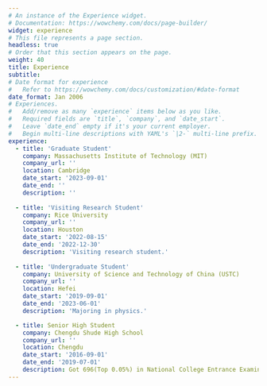 ```yaml
---
# An instance of the Experience widget.
# Documentation: https://wowchemy.com/docs/page-builder/
widget: experience
# This file represents a page section.
headless: true
# Order that this section appears on the page.
weight: 40
title: Experience
subtitle:
# Date format for experience
#   Refer to https://wowchemy.com/docs/customization/#date-format
date_format: Jan 2006
# Experiences.
#   Add/remove as many `experience` items below as you like.
#   Required fields are `title`, `company`, and `date_start`.
#   Leave `date_end` empty if it's your current employer.
#   Begin multi-line descriptions with YAML's `|2-` multi-line prefix.
experience:
  - title: 'Graduate Student'
    company: Massachusetts Institute of Technology (MIT)
    company_url: ''
    location: Cambridge
    date_start: '2023-09-01'
    date_end: ''
    description: ''
    
  - title: 'Visiting Research Student'
    company: Rice University
    company_url: ''
    location: Houston
    date_start: '2022-08-15'
    date_end: '2022-12-30'
    description: 'Visiting research student.'
    
  - title: 'Undergraduate Student'
    company: University of Science and Technology of China (USTC)
    company_url: ''
    location: Hefei
    date_start: '2019-09-01'
    date_end: '2023-06-01'
    description: 'Majoring in physics.'

  - title: Senior High Student
    company: Chengdu Shude High School
    company_url: ''
    location: Chengdu
    date_start: '2016-09-01'
    date_end: '2019-07-01'
    description: Got 696(Top 0.05%) in National College Entrance Examination.
---
```


